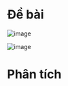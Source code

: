 # Đề bài
![image](https://github.com/VanHoang110802/Competitive_Programming/assets/108053955/9a15a18e-ee33-49c9-8fe7-53f47574615f)

![image](https://github.com/VanHoang110802/Competitive_Programming/assets/108053955/cf72df4e-1cc2-4f29-824d-9324fdad08bf)

# Phân tích
